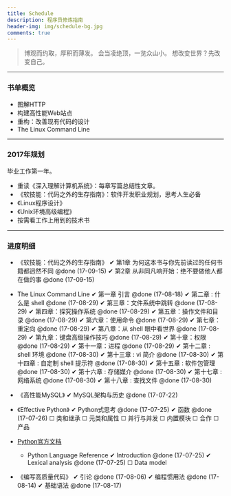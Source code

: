 ```yaml
---
title: Schedule
description: 程序员修炼指南
header-img: img/schedule-bg.jpg
comments: true
---
```


> 博观而约取，厚积而薄发。
会当凌绝顶，一览众山小。
想改变世界？先改变自己。

---

### 书单概览
- 图解HTTP
- 构建高性能Web站点
- 重构：改善现有代码的设计
- The Linux Command Line

---

### 2017年规划
毕业工作第一年。

- 重读《深入理解计算机系统》：每章写篇总结性文章。
- 《软技能：代码之外的生存指南》：软件开发职业规划，思考人生必备
- 《Linux程序设计》
- 《Unix环境高级编程》
- 按需看工作上用到的技术书

---

### 进度明细
- 《软技能：代码之外的生存指南》
   ✔ 第1章 为何这本书与你先前读过的任何书籍都迥然不同 @done (17-09-15)
   ✔ 第2章 从非同凡响开始：绝不要做他人都在做的事 @done (17-09-15)

- The Linux Command Line
 ✔ 第一章 引言 @done (17-08-18)
 ✔ 第二章 : 什么是 shell @done (17-08-29)
 ✔ 第三章：文件系统中跳转 @done (17-08-29)
 ✔ 第四章：探究操作系统 @done (17-08-29)
 ✔ 第五章：操作文件和目录 @done (17-08-29)
 ✔ 第六章：使用命令 @done (17-08-29)
 ✔ 第七章：重定向 @done (17-08-29)
 ✔ 第八章：从 shell 眼中看世界 @done (17-08-29)
 ✔ 第九章：键盘高级操作技巧 @done (17-08-29)
 ✔ 第十章：权限 @done (17-08-29)
 ✔ 第十一章：进程 @done (17-08-29)
 ✔ 第十二章 : shell 环境 @done (17-08-30)
 ✔ 第十三章 : vi 简介 @done (17-08-30)
 ✔ 第十四章 : 自定制 shell 提示符 @done (17-08-30)
 ✔ 第十五章 : 软件包管理 @done (17-08-30)
 ✔ 第十六章 : 存储媒介 @done (17-08-30)
 ✔ 第十七章 : 网络系统 @done (17-08-30)
 ✔ 第十八章 : 查找文件 @done (17-08-30)

- 《高性能MySQL》
✔ MySQL架构与历史 @done (17-07-22)

- 《Effective Python》
 ✔ Python式思考 @done (17-07-25)
 ✔ 函数 @done (17-07-26)
 ☐ 类和继承
 ☐ 元类和属性
 ☐ 并行与并发
 ☐ 内置模块
 ☐ 合作
 ☐ 产品

- [Python官方文档](https://docs.python.org/3.5/)
    - Python Language Reference
 ✔ Introduction @done (17-07-25)
 ✔ Lexical analysis @done (17-07-25)
 ☐ Data model


- 《编写高质量代码》
 ✔ 引论 @done (17-08-06)
 ✔ 编程惯用法 @done (17-08-14)
 ✔ 基础语法 @done (17-08-17)
